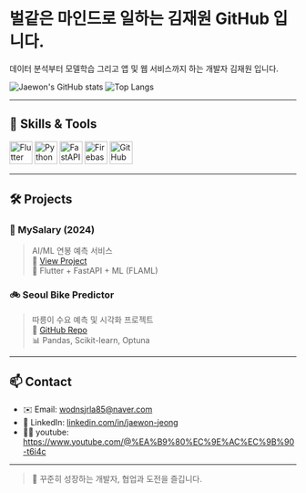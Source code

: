 # 벌같은 마인드로 일하는 김재원 GitHub 입니다.

 데이터 분석부터 모델학습 그리고 앱 및 웹 서비스까지 하는 개발자 김재원 입니다.

![Jaewon's GitHub stats](https://github-readme-stats.vercel.app/api?username=wodnjsrla85&show_icons=true&theme=shadow_green)
![Top Langs](https://github-readme-stats.vercel.app/api/top-langs/?username=wodnjsrla85&layout=compact&theme=shadow_green)

---

## 🚀 Skills & Tools

<p align="left">
  <img src="https://cdn.jsdelivr.net/gh/devicons/devicon/icons/flutter/flutter-original.svg" width="40" height="40" alt="Flutter"/>
  <img src="https://cdn.jsdelivr.net/gh/devicons/devicon/icons/python/python-original.svg" width="40" height="40" alt="Python"/>
  <img src="https://cdn.jsdelivr.net/gh/devicons/devicon/icons/fastapi/fastapi-original.svg" width="40" height="40" alt="FastAPI"/>
  <img src="https://cdn.jsdelivr.net/gh/devicons/devicon/icons/firebase/firebase-plain.svg" width="40" height="40" alt="Firebase"/>
  <img src="https://cdn.jsdelivr.net/gh/devicons/devicon/icons/github/github-original.svg" width="40" height="40" alt="GitHub"/>
</p>

---

## 🛠️ Projects

### 📱 MySalary (2024)
> AI/ML 연봉 예측 서비스  
🔗 [View Project](https://github.com/yourusername/mysalary)  
🔧 Flutter + FastAPI + ML (FLAML)

### 🚲 Seoul Bike Predictor
> 따릉이 수요 예측 및 시각화 프로젝트  
🔗 [GitHub Repo](https://github.com/yourusername/bike-predictor)  
📊 Pandas, Scikit-learn, Optuna

---

## 📫 Contact

- ✉️ Email: wodnsjrla85@naver.com
- 💼 LinkedIn: [linkedin.com/in/jaewon-jeong](https://linkedin.com/in/jaewon-jeong)  
- 🧑‍💻 youtube: https://www.youtube.com/@%EA%B9%80%EC%9E%AC%EC%9B%90-t6i4c

---

> 📌 꾸준히 성장하는 개발자, 협업과 도전을 즐깁니다.
